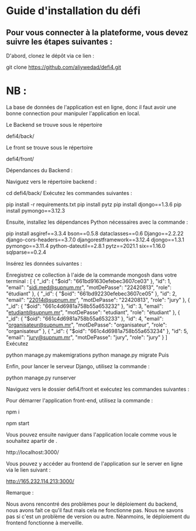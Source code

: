 
# Guide d'installation du défi
## Pour vous connecter à la plateforme, vous devez suivre les étapes suivantes :

D'abord, clonez le dépôt via ce lien :

git clone https://github.com/aliywedad/defi4.git

# NB : 
La base de données de l'application est en ligne, donc il faut avoir une bonne connection pour manipuler l'application en local.


Le Backend se trouve sous le répertoire

defi4/back/

Le front se trouve sous le répertoire

defi4/front/

Dépendances du Backend :

Naviguez vers le répertoire backend :


cd defi4/back/
Exécutez les commandes suivantes :


pip install -r requirements.txt
pip install pytz
pip install djongo==1.3.6
pip install pymongo==3.12.3


Ensuite, installez les dépendances Python nécessaires avec la commande :


pip install asgiref==3.3.4 bson==0.5.8 dataclasses==0.6 Django==2.2.22 django-cors-headers==3.7.0 djangorestframework==3.12.4 djongo==1.3.1 pymongo==3.11.4 python-dateutil==2.8.1 pytz==2021.1 six==1.16.0 sqlparse==0.2.4


Insérez les données suivantes :

Enregistrez ce collection à l'aide de la commande mongosh dans votre terminal :
[
  {
    "_id": {
      "$oid": "661bd91630efebec3607ce03"
    },
    "id": 1,
    "email": "sidi.med@supnum.mr",
    "motDePasse": "22420813",
    "role": "étudiant"
  },
  {
    "_id": {
      "$oid": "661bd92230efebec3607ce05"
    },
    "id": 2,
    "email": "22014@supnum.mr",
    "motDePasse": "22420813",
    "role": "jury"
  },
  {
    "_id": {
      "$oid": "661c4d6981a758b55a653232"
    },
    "id": 3,
    "email": "etudiant@supnum.mr",
    "motDePasse": "etudiant",
    "role": "étudiant"
  },
  {
    "_id": {
      "$oid": "661c4d6981a758b55a653233"
    },
    "id": 4,
    "email": "organisateur@supnum.mr",
    "motDePasse": "organisateur",
    "role": "organisateur"
  },
  {
    "_id": {
      "$oid": "661c4d6981a758b55a653234"
    },
    "id": 5,
    "email": "jury@supnum.mr",
    "motDePasse": "jury",
    "role": "jury"
  }
]
Exécutez

python manage.py makemigrations
python manage.py migrate
Puis

Enfin, pour lancer le serveur Django, utilisez la commande :

python manage.py runserver



Naviguez vers le dossier defi4/front et exécutez les commandes suivantes :

Pour démarrer l'application front-end, utilisez la commande :

npm i

npm start

Vous pouvez ensuite naviguer dans l'application locale comme vous le souhaitez apartir de .

http://localhost:3000/

Vous pouvez y accéder au frontend de l'application sur le server en ligne via le lien suivant  : 

http://165.232.114.213:3000/

Remarque :

Nous avons rencontré des problèmes pour le déploiement du backend, nous avons fait ce qu'il faut mais cela ne fonctionne pas. Nous ne savons pas si c'est un problème de version ou autre. Néanmoins, le déploiement du frontend fonctionne à merveille.
